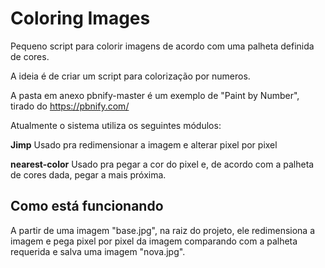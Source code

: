 # Coloring Images

Pequeno script para colorir imagens de acordo com uma palheta definida de cores.

A ideia é de criar um script para colorização por numeros.

A pasta em anexo pbnify-master é um exemplo de "Paint by Number", tirado do https://pbnify.com/

Atualmente o sistema utiliza os seguintes módulos:

**Jimp**
Usado pra redimensionar a imagem e alterar pixel por pixel

**nearest-color**
Usado pra pegar a cor do pixel e, de acordo com a palheta de cores dada, pegar a mais próxima.

## Como está funcionando
A partir de uma imagem "base.jpg", na raiz do projeto, ele redimensiona a imagem e pega pixel por pixel da imagem comparando com a palheta requerida e salva uma imagem "nova.jpg".